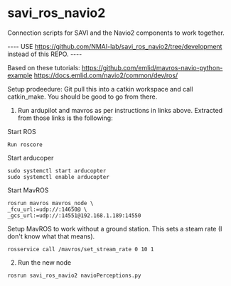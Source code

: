 # savi_ros_navio2
Connection scripts for SAVI and the Navio2 components to work together.

---- USE https://github.com/NMAI-lab/savi_ros_navio2/tree/development instead of this REPO. ----

Based on these tutorials:
https://github.com/emlid/mavros-navio-python-example
https://docs.emlid.com/navio2/common/dev/ros/

Setup prodeedure: Git pull this into a catkin workspace and call catkin_make. You should be good to go from there.

1) Run ardupilot and mavros as per instructions in links above. Extracted from those links is the following:

Start ROS
```
Run roscore
```

Start arducoper
```
sudo systemctl start arducopter
sudo systemctl enable arducopter
```

Start MavROS
```
rosrun mavros mavros_node \
_fcu_url:=udp://:14650@ \
_gcs_url:=udp://:14551@192.168.1.189:14550
```

Setup MavROS to work without a ground station. This sets a steam rate (I don't know what that means).
```
rosservice call /mavros/set_stream_rate 0 10 1
```

2) Run the new node
```
rosrun savi_ros_navio2 navioPerceptions.py
```
